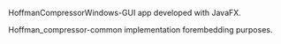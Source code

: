 HoffmanCompressorWindows-GUI app developed with JavaFX.

Hoffman_compressor-common implementation forembedding purposes.
